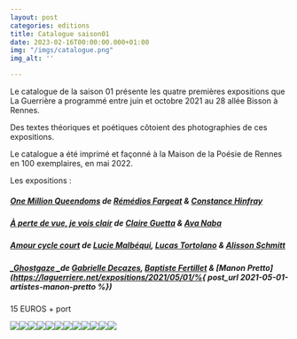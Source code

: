 ```yaml
---
layout: post
categories: editions
title: Catalogue saison01
date: 2023-02-16T00:00:00.000+01:00
img: "/imgs/catalogue.png"
img_alt: ''

---
```

Le catalogue de la saison 01 présente les quatre premières expositions que La Guerrière a programmé entre juin et octobre 2021 au 28 allée Bisson à Rennes.

Des textes théoriques et poétiques côtoient des photographies de ces expositions.

Le catalogue a été imprimé et façonné à la Maison de la Poésie de Rennes en 100 exemplaires, en mai 2022.

Les expositions :

##### [_One Million Queendoms_](https://laguerriere.net/expositions/2021/05/04/expos-exposition01.html) de [Rémédios Fargeat](https://laguerriere.net/artistes/2021/05/08/artistes-remedios-fargeat.html) & [Constance Hinfray](https://laguerriere.net/artistes/2021/05/05/artistes-constance-hinfray.html)

##### [_À perte de vue, je vois clair_](https://laguerriere.net/expositions/2021/05/03/expos-exposition02.html) _de_ [Claire Guetta](https://laguerriere.net/artistes/2021/05/06/artistes-claire-guetta.html) & [Ava Naba](https://laguerriere.net/artistes/2021/05/03/artistes-vincent-naba.html)

##### [_Amour cycle court_](https://laguerriere.net/expositions/2021/05/02/expos-exposition03.html) de [Lucie Malbéqui](https://laguerriere.net/artistes/2021/05/04/artistes-lucie-malbequi.html), [Lucas Tortolano](https://laguerriere.net/artistes/2021/04/29/artistes-lucas-tortolano.html) & [Alisson Schmitt](https://laguerriere.net/artistes/2021/04/30/artistes-alisson-schmitt.html)

##### [_Ghostgaze _](https://laguerriere.net/expositions/2021/05/01/expos-exposition04.html)de [Gabrielle Decazes](https://laguerriere.net/artistes/2021/05/09/artistes-gabrielle-decazes.html), [Baptiste Fertillet](https://laguerriere.net/artistes/2021/05/07/artistes-baptiste-fertillet.html) & [Manon Pretto](https://laguerriere.net/expositions/2021/05/01/%{ post_url 2021-05-01-artistes-manon-pretto %})

15 EUROS + port

![](/imgs/dscf6851-copie.jpg)![](/imgs/dscf6853-copie.jpg)![](/imgs/dscf6855-copie.jpg)![](/imgs/dscf6856-copie.jpg)![](/imgs/dscf6857-copie.jpg)![](/imgs/dscf6858-copie.jpg)![](/imgs/dscf6859-copie.jpg)![](/imgs/dscf6860-copie.jpg)![](/imgs/dscf6861-copie.jpg)![](/imgs/dscf6862-copie.jpg)![](/imgs/dscf6863-copie.jpg)![](/imgs/dscf6864-copie.jpg)